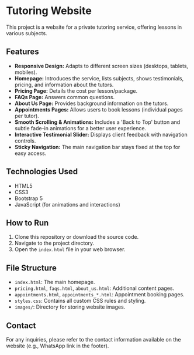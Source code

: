 # Tutoring Website

This project is a website for a private tutoring service, offering lessons in various subjects.

## Features

*   **Responsive Design:** Adapts to different screen sizes (desktops, tablets, mobiles).
*   **Homepage:** Introduces the service, lists subjects, shows testimonials, pricing, and information about the tutors.
*   **Pricing Page:** Details the cost per lesson/package.
*   **FAQs Page:** Answers common questions.
*   **About Us Page:** Provides background information on the tutors.
*   **Appointments Pages:** Allows users to book lessons (individual pages per tutor).
*   **Smooth Scrolling & Animations:** Includes a 'Back to Top' button and subtle fade-in animations for a better user experience.
*   **Interactive Testimonial Slider:** Displays client feedback with navigation controls.
*   **Sticky Navigation:** The main navigation bar stays fixed at the top for easy access.

## Technologies Used

*   HTML5
*   CSS3
*   Bootstrap 5
*   JavaScript (for animations and interactions)

## How to Run

1.  Clone this repository or download the source code.
2.  Navigate to the project directory.
3.  Open the `index.html` file in your web browser.

## File Structure

*   `index.html`: The main homepage.
*   `pricing.html`, `faqs.html`, `about_us.html`: Additional content pages.
*   `appointments.html`, `appointments_*.html`: Appointment booking pages.
*   `styles.css`: Contains all custom CSS rules and styling.
*   `images/`: Directory for storing website images.

## Contact

For any inquiries, please refer to the contact information available on the website (e.g., WhatsApp link in the footer).